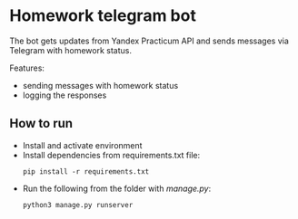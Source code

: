 # Homework telegram bot
The bot gets updates from Yandex Practicum API and sends messages via Telegram with homework status.

Features:
- sending messages with homework status
- logging the responses


## How to run 

- Install and activate environment 
- Install dependencies from requirements.txt file:
    ``` 
    pip install -r requirements.txt
    ```
- Run the following from the folder with *manage.py*:
    ``` 
    python3 manage.py runserver
    ```
